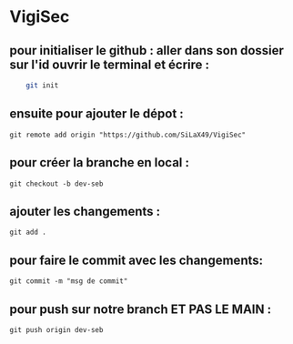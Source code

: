 # VigiSec

## pour initialiser le github : aller dans son dossier sur l'id ouvrir le terminal et écrire :
```sh
    git init
```
## ensuite pour ajouter le dépot :
````
git remote add origin "https://github.com/SiLaX49/VigiSec"
````
## pour créer la branche en local :
````
git checkout -b dev-seb
````
## ajouter les changements :
````
git add .
````
## pour faire le commit avec les changements:
````
git commit -m "msg de commit"
````
## pour push sur notre branch ET PAS LE MAIN :
````
git push origin dev-seb
````
